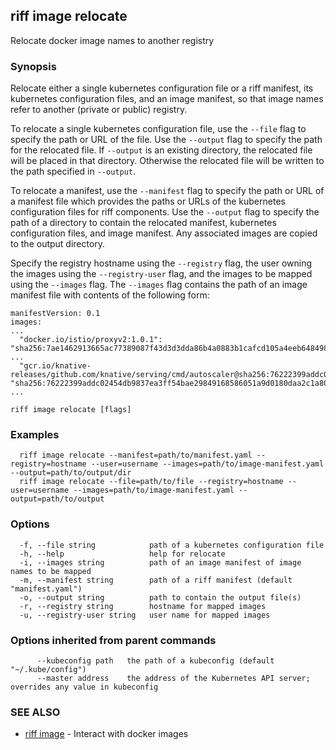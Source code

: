## riff image relocate

Relocate docker image names to another registry

### Synopsis

Relocate either a single kubernetes configuration file or a riff manifest, its kubernetes configuration files, and an image manifest, so that image names refer to another (private or public) registry.

To relocate a single kubernetes configuration file, use the `--file` flag to specify the path or URL of the file. Use the `--output` flag to specify the path for the relocated file. If `--output` is an existing directory, the relocated file will be placed in that directory. Otherwise the relocated file will be written to the path specified in `--output`.

To relocate a manifest, use the `--manifest` flag to specify the path or URL of a manifest file which provides the paths or URLs of the kubernetes configuration files for riff components. Use the `--output` flag to specify the path of a directory to contain the relocated manifest, kubernetes configuration files, and image manifest. Any associated images are copied to the output directory.

Specify the registry hostname using the `--registry` flag, the user owning the images using the `--registry-user` flag, and the images to be mapped using the `--images` flag. The `--images` flag contains the path of an image manifest file with contents of the following form:

    manifestVersion: 0.1
    images:
    ...
      "docker.io/istio/proxyv2:1.0.1": "sha256:7ae1462913665ac77389087f43d3d3dda86b4a0883b1cafcd105a4eeb648498f"
    ...
      "gcr.io/knative-releases/github.com/knative/serving/cmd/autoscaler@sha256:76222399addc02454db9837ea3ff54bae29849168586051a9d0180daa2c1a805": "sha256:76222399addc02454db9837ea3ff54bae29849168586051a9d0180daa2c1a805"
    ... 



```
riff image relocate [flags]
```

### Examples

```
  riff image relocate --manifest=path/to/manifest.yaml --registry=hostname --user=username --images=path/to/image-manifest.yaml --output=path/to/output/dir
  riff image relocate --file=path/to/file --registry=hostname --user=username --images=path/to/image-manifest.yaml --output=path/to/output
```

### Options

```
  -f, --file string            path of a kubernetes configuration file
  -h, --help                   help for relocate
  -i, --images string          path of an image manifest of image names to be mapped
  -m, --manifest string        path of a riff manifest (default "manifest.yaml")
  -o, --output string          path to contain the output file(s)
  -r, --registry string        hostname for mapped images
  -u, --registry-user string   user name for mapped images
```

### Options inherited from parent commands

```
      --kubeconfig path   the path of a kubeconfig (default "~/.kube/config")
      --master address    the address of the Kubernetes API server; overrides any value in kubeconfig
```

### SEE ALSO

* [riff image](riff_image.md)	 - Interact with docker images

